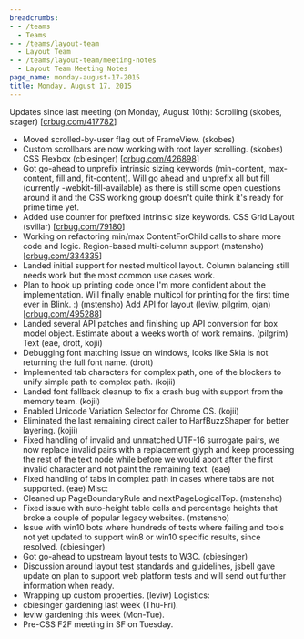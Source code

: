 ```yaml
---
breadcrumbs:
- - /teams
  - Teams
- - /teams/layout-team
  - Layout Team
- - /teams/layout-team/meeting-notes
  - Layout Team Meeting Notes
page_name: monday-august-17-2015
title: Monday, August 17, 2015
---
```


Updates since last meeting (on Monday, August 10th):
Scrolling (skobes, szager) \[[crbug.com/417782](http://crbug.com/417782)\]
- Moved scrolled-by-user flag out of FrameView. (skobes)
- Custom scrollbars are now working with root layer scrolling. (skobes)
CSS Flexbox (cbiesinger) \[[crbug.com/426898](http://crbug.com/426898)\]
- Got go-ahead to unprefix intrinsic sizing keywords (min-content,
max-content, fill and, fit-content). Will go ahead and unprefix all
but fill (currently -webkit-fill-available) as there is still some
open questions around it and the CSS working group doesn't quite think
it's ready for prime time yet.
- Added use counter for prefixed intrinsic size keywords.
CSS Grid Layout (svillar) \[[crbug.com/79180](http://crbug.com/79180)\]
- Working on refactoring min/max ContentForChild calls to share more
code and logic.
Region-based multi-column support (mstensho)
\[[crbug.com/334335](http://crbug.com/334335)\]
- Landed initial support for nested multicol layout. Column balancing
still needs work but the most common use cases work.
- Plan to hook up printing code once I'm more confident about the
implementation. Will finally enable multicol for printing for the
first time ever in Blink. :) (mstensho)
Add API for layout (leviw, pilgrim, ojan)
\[[crbug.com/495288](http://crbug.com/495288)\]
- Landed several API patches and finishing up API conversion for box
model object. Estimate about a weeks worth of work remains. (pilgrim)
Text (eae, drott, kojii)
- Debugging font matching issue on windows, looks like Skia is not
returning the full font name. (drott)
- Implemented tab characters for complex path, one of the blockers to
unify simple path to complex path. (kojii)
- Landed font fallback cleanup to fix a crash bug with support from the
memory team. (kojii)
- Enabled Unicode Variation Selector for Chrome OS. (kojii)
- Eliminated the last remaining direct caller to HarfBuzzShaper for
better layering. (kojii)
- Fixed handling of invalid and unmatched UTF-16 surrogate pairs, we now
replace invalid pairs with a replacement glyph and keep processing the
rest of the text node while before we would abort after the first
invalid character and not paint the remaining text. (eae)
- Fixed handling of tabs in complex path in cases where tabs are not
supported. (eae)
Misc:
- Cleaned up PageBoundaryRule and nextPageLogicalTop. (mstensho)
- Fixed issue with auto-height table cells and percentage heights that
broke a couple of popular legacy websites. (mstensho)
- Issue with win10 bots where hundreds of tests where failing and tools
not yet updated to support win8 or win10 specific results, since
resolved. (cbiesinger)
- Got go-ahead to upstream layout tests to W3C. (cbiesinger)
- Discussion around layout test standards and guidelines, jsbell gave
update on plan to support web platform tests and will send out further
information when ready.
- Wrapping up custom properties. (leviw)
Logistics:
- cbiesinger gardening last week (Thu-Fri).
- leviw gardening this week (Mon-Tue).
- Pre-CSS F2F meeting in SF on Tuesday.
